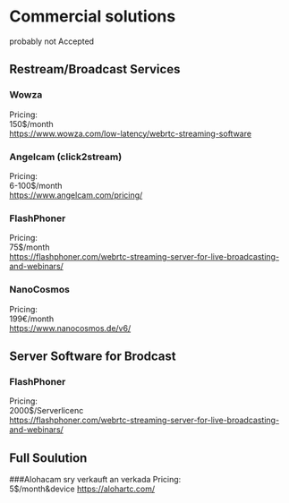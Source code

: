 # Commercial solutions
probably not Accepted


## Restream/Broadcast Services
### Wowza
Pricing:\
150$/month\
https://www.wowza.com/low-latency/webrtc-streaming-software

### Angelcam (click2stream)
Pricing:\
6-100$/month\
https://www.angelcam.com/pricing/

### FlashPhoner
Pricing:\
75$/month\
https://flashphoner.com/webrtc-streaming-server-for-live-broadcasting-and-webinars/

### NanoCosmos
Pricing:\
199€/month\
https://www.nanocosmos.de/v6/

## Server Software for Brodcast
### FlashPhoner
Pricing:\
2000$/Serverlicenc\
https://flashphoner.com/webrtc-streaming-server-for-live-broadcasting-and-webinars/



## Full Soulution

###Alohacam sry verkauft an verkada
Pricing:\
5$/month&device
https://alohartc.com/